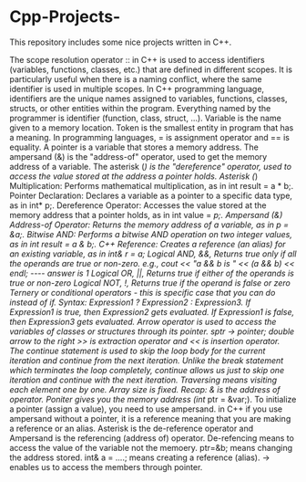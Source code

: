 # Cpp-Projects-
This repository includes some nice projects written in C++. 

The scope resolution operator :: in C++ is used to access identifiers (variables, functions, classes, etc.) that are defined in different scopes. It is particularly useful when there is a naming conflict, where the same identifier is used in multiple scopes.
In C++ programming language, identifiers are the unique names assigned to variables, functions, classes, structs, or other entities within the program. Everything named by the programmer is identifier (function, class, struct, ...). Variable is the name given to a memory location. Token is the smallest entity in program that has a meaning. In programming languages, = is assignment operator and == is equality. A pointer is a variable that stores a memory address. The ampersand (&) is the "address-of" operator, used to get the memory address of a variable. The asterisk (*) is the "dereference" operator, used to access the value stored at the address a pointer holds. 
Asterisk (*)
Multiplication: Performs mathematical multiplication, as in int result = a * b;.
Pointer Declaration: Declares a variable as a pointer to a specific data type, as in int* p;.
Dereference Operator: Accesses the value stored at the memory address that a pointer holds, as in int value = *p;. 
Ampersand (&)
Address-of Operator: Returns the memory address of a variable, as in p = &a;.
Bitwise AND: Performs a bitwise AND operation on two integer values, as in int result = a & b;.
C++ Reference: Creates a reference (an alias) for an existing variable, as in int& r = a;
Logical AND, &&, Returns true only if all the operands are true or non-zero. e.g., cout << "a && b is " << (a && b) << endl; ---- answer is 1
Logical OR, ||, Returns true if either of the operands is true or non-zero
Logical NOT, !, Returns true if the operand is false or zero
Ternery or conditional operators - this is specific case that you can do instead of if. Syntax: Expression1 ? Expression2 : Expression3. If Expression1 is true, then Expression2 gets evaluated. If Expression1 is false, then Expression3 gets evaluated.
Arrow operator is used to access the variables of classes or structures through its pointer. sptr -> pointer; 
double arrow to the right >> is extraction operator and << is insertion operator.
The continue statement is used to skip the loop body for the current iteration and continue from the next iteration. Unlike the break statement which terminates the loop completely, continue allows us just to skip one iteration and continue with the next iteration.
Traversing means visiting each element one by one. Array size is fixed. Recap: & is the address of operator. Poniter gives you the memory address (int* ptr = &var;). To initialize a pointer (assign a value), you need to use ampersand. in C++ if you use ampersand without a pointer, it is a reference meaning that you are making a reference or an alias. Asterisk is the de-reference operator and Ampersand is the referencing (address of) operator. De-refencing means to access the value of the variable not the memoery. ptr=&b; means changing the address stored. int& a = ....; means creating a reference (alias). -> enables us to access the members through pointer.     
